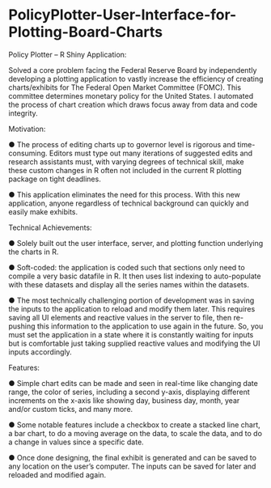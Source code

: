 # PolicyPlotter-User-Interface-for-Plotting-Board-Charts
Policy Plotter – R Shiny Application: 

Solved a core problem facing the Federal Reserve Board by independently developing a plotting application to vastly increase the efficiency of creating charts/exhibits for The Federal Open Market Committee (FOMC). This committee determines monetary policy for the United States. I automated the process of chart creation which draws focus away from data and code integrity. 
 
Motivation:

●	The process of editing charts up to governor level is rigorous and time-consuming. Editors must type out many iterations of suggested edits and research assistants must, with varying degrees of technical skill, make these custom changes in R often not included in the current R plotting package on tight deadlines.

●	This application eliminates the need for this process. With this new application, anyone regardless of technical background can quickly and easily make exhibits. 

 
 
Technical Achievements:

●	Solely built out the user interface, server, and plotting function underlying the charts in R.

●	Soft-coded: the application is coded such that sections only need to compile a very basic datafile in R. It then uses list indexing to auto-populate with these datasets and display all the series names within the datasets.

●	The most technically challenging portion of development was in saving the inputs to the application to reload and modify them later. This requires saving all UI elements and reactive values in the server to file, then re-pushing this information to the application to use again in the future. So, you must set the application in a state where it is constantly waiting for inputs but is comfortable just taking supplied reactive values and modifying the UI inputs accordingly. 
 

 
Features:

●	Simple chart edits can be made and seen in real-time like changing date range, the color of series, including a second y-axis, displaying different increments on the x-axis like showing day, business day, month, year and/or custom ticks, and many more. 

●	Some notable features include a checkbox to create a stacked line chart, a bar chart, to do a moving average on the data, to scale the data, and to do a change in values since a specific date.

●	Once done designing, the final exhibit is generated and can be saved to any location on the user’s computer. The inputs can be saved for later and reloaded and modified again.
